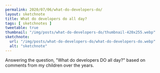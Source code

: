 ```yaml
---
permalink: 2020/07/06/what-do-developers-do/
layout: sketchnote
title: What do developers do all day?
tags: [ sketchnotes ]
tweetable: true
thumbnail: "/img/posts/what-do-developers-do/thumbnail-420x255.webp"
sketchnote:
  url: "/img/posts/what-do-developers-do/what-do-developers-do.webp"
  alt: "sketchnote"
---
```


Answering the question, "What do developers DO all day?" based on comments from my 
children over the years.
